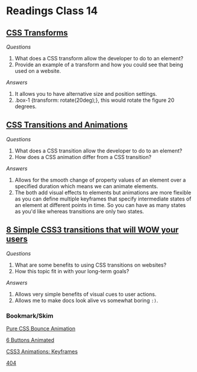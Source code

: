 # Readings Class 14

## [CSS Transforms](https://learn.shayhowe.com/advanced-html-css/css-transforms/)

*Questions*

1. What does a CSS transform allow the developer to do to an element?
2. Provide an example of a transform and how you could see that being used on a website.

*Answers*

1. It allows you to have alternative size and position settings.
2. .box-1 {transform: rotate(20deg);}, this would rotate the figure 20 degrees.

## [CSS Transitions and Animations](https://learn.shayhowe.com/advanced-html-css/transitions-animations/)

*Questions*

1. What does a CSS transition allow the developer to do to an element?
2. How does a CSS animation differ from a CSS transition?

*Answers*

1. Allows for the smooth change of property values of an element over a specified duration which means we can animate elements.
2. The both add visual effects to elements but animations are more flexible as you can define multiple keyframes that specify intermediate states of an element at different points in time. So you can have as many states as you'd like whereas transitions are only two states.

## [8 Simple CSS3 transitions that will WOW your users](https://www.webdesignerdepot.com/2014/05/8-simple-css3-transitions-that-will-wow-your-users)

*Questions*

1. What are some benefits to using CSS transitions on websites?
2. How this topic fit in with your long-term goals?

*Answers*

1. Allows very simple benefits of visual cues to user actions.
2. Allows me to make docs look alive vs somewhat boring `:)`. 

### Bookmark/Skim

[Pure CSS Bounce Animation](https://codepen.io/dp_lewis/pen/QWMxRR)

[6 Buttons Animated](https://codepen.io/retyui/pen/ByoaXV)

[CSS3 Animations: Keyframes](https://codepen.io/akshaychauhan/pen/dyBqVo)

[404](https://codepen.io/kieranfivestars/pen/MYdQxX)
